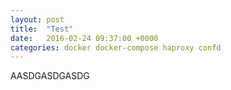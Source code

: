 ```yaml
---
layout: post
title:  "Test"
date:   2016-02-24 09:37:00 +0000
categories: docker docker-compose haproxy confd
---
```


AASDGASDGASDG
